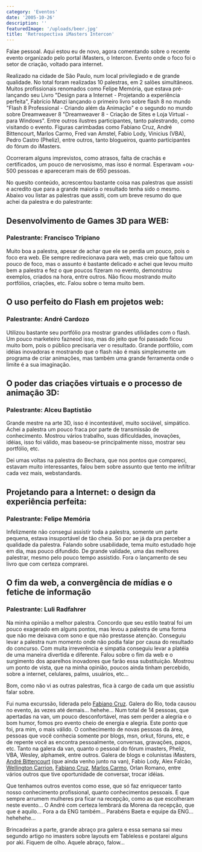 ```yaml
---
category: 'Eventos'
date: '2005-10-26'
description: ''
featuredImage: '/uploads/beer.jpg'
title: 'Retrospectiva iMasters Intercon'
---
```


Falae pessoal. Aqui estou eu de novo, agora comentando sobre o recente evento organizado pelo portal iMasters, o Intercon. Evento onde o foco foi o setor de criação, voltado para internet.

Realizado na cidade de São Paulo, num local privilegiado e de grande qualidade. No total foram realizadas 10 palestras, em 2 salões simultâneos. Muitos profissionais renomados como Felipe Memória, que estava pré-lançando seu Livro "Design para a Internet - Projetando a experiência perfeita", Fabrício Manzi lançando o primeiro livro sobre flash 8 no mundo "Flash 8 Professional - Criando além da Animação" e o segundo no mundo sobre Dreamweaver 8 "Dreamweaver 8 - Criação de Sites e Loja Virtual - para Windows". Entre outros ilustres participantes, tanto palestrando, como visitando o evento. Figuras carimbadas como Fabiano Cruz, André Bittencourt, Marlos Carmo, Fred van Amstel, Fabio Lody, Vinicius (VBA), Pedro Castro (Pheliz), entre outros, tanto blogueiros, quanto participantes do fórum do iMasters.

Ocorreram alguns imprevistos, como atrasos, falta de crachás e certificados, um pouco de nervosismo, mas isso é normal. Esperavam +ou- 500 pessoas e apareceram mais de 650 pessoas.

No quesito conteúdo, acrescentou bastante coisa nas palestras que assisti e acredito que para a grande maioria o resultado tenha sido o mesmo. Abaixo vou listar as palestras que assiti, com um breve resumo do que achei da palestra e do palestrante:

## Desenvolvimento de Games 3D para WEB:

### Palestrante: Francisco Tripiano

Muito boa a palestra, apesar de achar que ele se perdia um pouco, pois o foco era web. Ele sempre redirecionava para web, mas creio que faltou um pouco de foco, mas o assunto é bastante delicado e achei que levou muito bem a palestra e fez o que poucos fizeram no evento, demonstrou exemplos, criados na hora, entre outros. Não ficou mostrando muito portfólios, criações, etc. Falou sobre o tema muito bem.

## O uso perfeito do Flash em projetos web:

### Palestrante: André Cardozo

Utilizou bastante seu portfólio pra mostrar grandes utilidades com o flash. Um pouco marketeiro fazneod isso, mas do jeito que foi passado ficou muito bom, pois o público precisaria ver o resultado. Grande portfólio, com idéias inovadoras e mostrando que o flash não é mais simplesmente um programa de criar animações, mas também uma grande ferramenta onde o limite é a sua imaginação.

## O poder das criações virtuais e o processo de animação 3D:

### Palestrante: Alceu Baptistão

Grande mestre na arte 3D, isso é incontestável, muito sociável, simpático. Achei a palestra um pouco fraca por parte de transmissão de conhecimento. Mostrou vários trabalho, suas dificuldades, inovações, idéias, isso foi válido, mas baseou-se principalmente nisso, mostrar seu portfólio, etc.

Dei umas voltas na palestra do Bechara, que nos pontos que compareci, estavam muito interessantes, falou bem sobre assunto que tento me infiltrar cada vez mais, webstandards.

## Projetando para a Internet: o design da experiência perfeita:

### Palestrante: Felipe Memória

Infelizmente não consegui assistir toda a palestra, somente um parte pequena, estava insuportável de tão cheia. Só por ae já da pra perceber a qualidade da palestra. Falando sobre usabilidade, tema muito estudado hoje em dia, mas pouco difundido. De grande validade, uma das melhores palestrar, mesmo pelo pouco tempo assistido. Fora o lançamento de seu livro que com certeza comprarei.

## O fim da web, a convergência de mídias e o fetiche de informação

### Palestrante: Luli Radfahrer

Na minha opinião a melhor palestra. Concordo que seu estilo teatral foi um pouco exagerado em alguns pontos, mas levou a palestra de uma forma que não me deixava com sono e que não prestasse atenção. Conseguiu levar a palestra num momento onde não podia falar por causa do resultado do concurso. Com muita irreverência e simpatia conseguiu levar a platéia de uma maneira divertida e diferente. Falou sobre o fim da web e o surgimento dos aparelhos inovadores que farão essa substituição. Mostrou um ponto de vista, que na minha opinião, poucos ainda tinham percebido, sobre a internet, celulares, palms, usuários, etc...

Bom, como não vi as outras palestras, fica à cargo de cada um que assistiu falar sobre.

Fui numa excurssão, liderada pelo [Fabiano Cruz](http://www.fabianocruz.com 'Visitar Blog do Fabiano [Este link abre em uma nova janela]'). Galera do Rio, toda causou no evento, às vezes até demais... hehehe... Num total de 14 pessoas, que apertadas na van, um pouco desconfortável, mas sem perder a alegria e o bom humor, fomos pro evento cheio de energia e alegria. Este ponto que foi, pra mim, o mais válido. O conhecimento de novas pessoas da área, pessoas que você conhecia somente por blogs, msn, orkut, fóruns, etc, e de repente você as encontra pessoalmente, conversas, gravações, papos, etc. Tanto na galera da van, quanto o pessoal do fórum imasters, Pheliz, VBA, Wesley, alphamek, entre outros. Galera de blogs e colunistas iMasters, [André Bittencourt](http://www.andrebittencourt.com.br 'Visitar Site do André [Este link abre em uma nova janela]') (que ainda venho junto na van), Fabio Lody, Alex Falcão, [Wellington Carrion](http://www.wellington.art.br/ 'Visitar Site do Wellington [Este link abre em uma nova janela]'), [Fabiano Cruz](http://www.fabianocruz.com 'Visitar Blog do Fabiano [Este link abre em uma nova janela]'), [Marlos Carmo](http://www.marloscarmo.com/ 'Visitar Site do Marlos [Este link abre em uma nova janela]'), Orlan Romano, entre vários outros que tive oportunidade de conversar, trocar idéias.

Que tenhamos outros eventos como esse, que só faz enriquecer tanto nosso conhecimento profissional, quanto conhecimentos pessoais. E que sempre arrumem mulheres pra ficar na recepção, como as que escolheram neste evento... O André com certeza lembrará da Morena da recepção, que que é aquilo... Fora a da ENG também... Parabéns Baeta e equipe da ENG... hehehehe...

Brincadeiras a parte, grande abraço pra galera e essa semana sai meu segundo artigo no imasters sobre layouts em Tableless e postarei alguns por aki. Fiquem de olho. Aquele abraço, falow...
